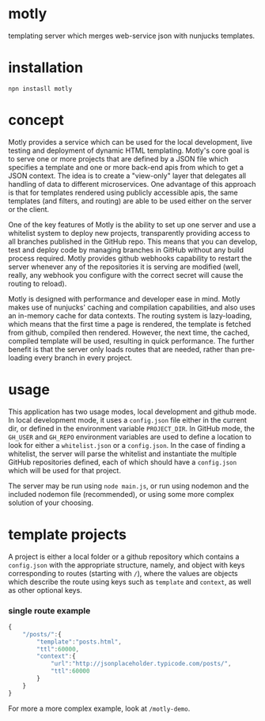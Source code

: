 # motly
templating server which merges web-service json with nunjucks templates.

# installation
`npn instasll motly`

# concept
Motly provides a service which can be used for the local development, live
testing and deployment of dynamic HTML templating.  Motly's core goal is to
serve one or more projects that are defined by a JSON file which specifies a
template and one or more back-end apis from which to get a JSON context.  The
idea is to create a "view-only" layer that delegates all handling of data to
different microservices.  One advantage of this approach is that for templates
rendered using publicly accessible apis, the same templates (and filters, and
routing) are able to be used either on the server or the client.

One of the key features of Motly is the ability to set up one server and use
a whitelist system to deploy new projects, transparently providing access to
all branches published in the GitHub repo.  This means that you can develop,
test and deploy code by managing branches in GitHub without any build process
required.  Motly provides github webhooks capability to restart the server
whenever any of the repositories it is serving are modified (well, really,
any webhook you configure with the correct secret will cause the routing to
reload).

Motly is designed with performance and developer ease in mind.  Motly makes use
of nunjucks' caching and compilation capabilities, and also uses an in-memory
cache for data contexts.  The routing system is lazy-loading, which means
that the first time a page is rendered, the template is fetched from github,
compiled then rendered.  However, the next time, the cached, compiled template
will be used, resulting in quick performance.  The further benefit is that the
server only loads routes that are needed, rather than pre-loading every branch
in every project.

# usage
This application has two usage modes, local development and github mode.  In
local development mode, it uses a `config.json` file either in the current dir,
or defined in the environment variable `PROJECT_DIR`.  In GitHub mode, the
`GH_USER` and `GH_REPO` environment variables are used to define a location
to look for either a `whitelist.json` or a `config.json`.  In the case of
finding a whitelist, the server will parse the whitelist and instantiate the
multiple GitHub repositories defined, each of which should have a `config.json`
which will be used for that project.

The server may be run using `node main.js`, or run using nodemon and the
included nodemon file (recommended), or using some more complex solution of your
choosing.

# template projects
A project is either a local folder or a github repository which contains a
`config.json` with the appropriate structure, namely, and object with keys
corresponding to routes (starting with `/`), where the values are objects
which describe the route using keys such as `template` and `context`, as well
as other optional keys.

### single route example
```javascript
{
    "/posts/":{
        "template":"posts.html",
        "ttl":60000,
        "context":{
            "url":"http://jsonplaceholder.typicode.com/posts/",
            "ttl":60000
        }
    }
}
```
For more a more complex example, look at `/motly-demo`.

